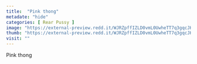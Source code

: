 ```yaml
---
title:  "Pink thong"
metadate: "hide"
categories: [ Rear Pussy ]
image: "https://external-preview.redd.it/WJRZpffIZLD0vmL0UwheTT7q3gqcJHzKSR2bU3UkVX4.jpg?auto=webp&s=331bb2a2796280550d690ee41e13961c60a5fb7f"
thumb: "https://external-preview.redd.it/WJRZpffIZLD0vmL0UwheTT7q3gqcJHzKSR2bU3UkVX4.jpg?width=640&crop=smart&auto=webp&s=815b80f3b54cdd66c3352e7c8ebec3a9b199bcff"
visit: ""
---
```

Pink thong
